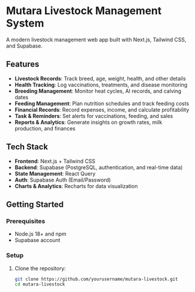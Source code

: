 # Mutara Livestock Management System

A modern livestock management web app built with Next.js, Tailwind CSS, and Supabase.

## Features

- **Livestock Records**: Track breed, age, weight, health, and other details
- **Health Tracking**: Log vaccinations, treatments, and disease monitoring
- **Breeding Management**: Monitor heat cycles, AI records, and calving dates
- **Feeding Management**: Plan nutrition schedules and track feeding costs
- **Financial Records**: Record expenses, income, and calculate profitability
- **Task & Reminders**: Set alerts for vaccinations, feeding, and sales
- **Reports & Analytics**: Generate insights on growth rates, milk production, and finances

## Tech Stack

- **Frontend**: Next.js + Tailwind CSS
- **Backend**: Supabase (PostgreSQL, authentication, and real-time data)
- **State Management**: React Query
- **Auth**: Supabase Auth (Email/Password)
- **Charts & Analytics**: Recharts for data visualization

## Getting Started

### Prerequisites

- Node.js 18+ and npm
- Supabase account

### Setup

1. Clone the repository:
   ```bash
   git clone https://github.com/yourusername/mutara-livestock.git
   cd mutara-livestock

